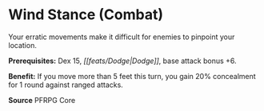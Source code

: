 ﻿---
cssclass: [feats]

---
# Wind Stance (Combat)

Your erratic movements make it difficult for enemies to pinpoint your location.

**Prerequisites:** Dex 15, _[[feats/Dodge|Dodge]]_, base attack bonus +6.

**Benefit:** If you move more than 5 feet this turn, you gain 20% concealment for 1 round against ranged attacks.

**Source** PFRPG Core